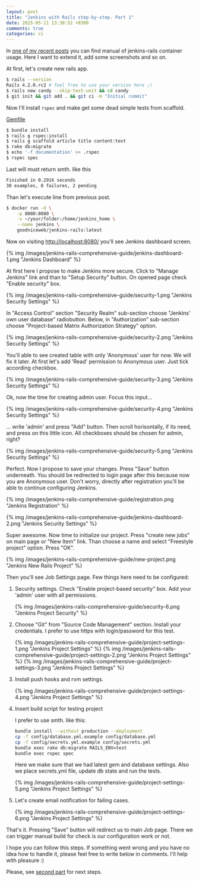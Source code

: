 ```yaml
---
layout: post
title: "Jenkins with Rails step-by-step. Part 1"
date: 2015-05-11 13:38:52 +0300
comments: true
categories: ci
---
```


In [one of my recent posts](http://goodniceweb.me/05-04-2015/jenkins-rails-docker-container.html)
you can find manual of jenkins-rails container usage. Here I want to extend it,
add some screenshots and so on.

At first, let's create new rails app.

<!-- more -->

```bash
$ rails --version
Rails 4.2.0.rc2 # feel free to use your version here ;)
$ rails new candy --skip-test-unit && cd candy
$ git init && git add . && git ci -m "Initial commit"
```

Now I'll install `rspec` and make get some dead simple tests from scaffold.

[Gemfile](http://pastie.org/private/nuhg3wvcphhc0euzkd4tw)

```bash
$ bundle install
$ rails g rspec:install
$ rails g scaffold article title content:text
$ rake db:migrate
$ echo '-f documentation' >> .rspec
$ rspec spec
```

Last will must return smth. like this

```bash
Finished in 0.2916 seconds
30 examples, 0 failures, 2 pending
```

Than let's execute line from previous post.

```bash
$ docker run -d \
    -p 8080:8080 \
    -v ~/your/folder:/home/jenkins_home \
    --name jenkins \
    goodniceweb/jenkins-rails:latest
```

Now on visiting [http://localhost:8080/](http://localhost:8080/) you'll see Jenkins dashboard screen.

{% img /images/jenkins-rails-comprehensive-guide/jenkins-dashboard-1.png "Jenkins Dashboard" %}

At first here I propose to make Jenkins more secure. Click to "Manage Jenkins" link
and than to "Setup Security" button. On opened page check "Enable security" box.

{% img /images/jenkins-rails-comprehensive-guide/security-1.png "Jenkins Security Settings" %}

In "Access Control" section "Security Realm" sub-section choose "Jenkins’ own user database" radiobutton.
Below, in "Authorization" sub-section choose "Project-based Matrix Authorization Strategy" option. 

{% img /images/jenkins-rails-comprehensive-guide/security-2.png "Jenkins Security Settings" %}

You'll able to see created table with only 'Anonymous' user for now. We will fix it later.
At first let's add 'Read' permission to Anonymous user. Just tick according checkbox.

{% img /images/jenkins-rails-comprehensive-guide/security-3.png "Jenkins Security Settings" %}

Ok, now the time for creating admin user. Focus this input...

{% img /images/jenkins-rails-comprehensive-guide/security-4.png "Jenkins Security Settings" %}

... write 'admin' and press "Add" button. Then scroll horisontally, if its need, 
and press on this little icon. All checkboxes should be chosen for admin, right?

{% img /images/jenkins-rails-comprehensive-guide/security-5.png "Jenkins Security Settings" %}

Perfect. Now I propose to save your changes. Press "Save" button underneath. 
You should be redirected to login page after this because now you are Anonymous user.
Don't worry, directly after registration you'll be able to continue configuring Jenkins.

{% img /images/jenkins-rails-comprehensive-guide/registration.png "Jenkins Registration" %}

{% img /images/jenkins-rails-comprehensive-guide/jenkins-dashboard-2.png "Jenkins Security Settings" %}

Super awesome. Now time to initialize our project. Press "create new jobs" on main page 
or "New Item" link. Than choose a name and select "Freestyle project" option. Press "OK".

{% img /images/jenkins-rails-comprehensive-guide/new-project.png "Jenkins New Rails Project" %}

Then you'll see Job Settings page. Few things here need to be configured:

1. Security settings. Check "Enable project-based security" box. Add your 'admin' user with all permissions.

   {% img /images/jenkins-rails-comprehensive-guide/security-6.png "Jenkins Project Security" %}

2. Choose "Git" from "Source Code Management" section. Install your credentials.
   I prefer to use https with login/password for this test.

   {% img /images/jenkins-rails-comprehensive-guide/project-settings-1.png "Jenkins Project Settings" %}
   {% img /images/jenkins-rails-comprehensive-guide/project-settings-2.png "Jenkins Project Settings" %}
   {% img /images/jenkins-rails-comprehensive-guide/project-settings-3.png "Jenkins Project Settings" %}

3. Install push hooks and rvm settings.

   {% img /images/jenkins-rails-comprehensive-guide/project-settings-4.png "Jenkins Project Settings" %}

4. Insert build script for testing project

   I prefer to use smth. like this:

   ```bash
   bundle install --without production --deployment
   cp -f config/database.yml.example config/database.yml
   cp -f config/secrets.yml.example config/secrets.yml
   bundle exec rake db:migrate RAILS_ENV=test 
   bundle exec rspec spec 
   ```

   Here we make sure that we had latest gem and database settings.
   Also we place secrets.yml file, update db state and run the tests.

   {% img /images/jenkins-rails-comprehensive-guide/project-settings-5.png "Jenkins Project Settings" %}

5. Let's create email notification for failing cases.

   {% img /images/jenkins-rails-comprehensive-guide/project-settings-6.png "Jenkins Project Settings" %}

That's it. Pressing "Save" button will redirect us to main Job page. There we can trigger manual build
for check is our configuration work or not.

I hope you can follow this steps. If something went wrong and you have no idea how to handle it, please
feel free to write below in comments. I'll help with pleasure :)

Please, see [second part](#) for next steps.


